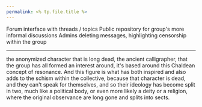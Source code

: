 ```yaml
---
permalink: <% tp.file.title %>
---
```


Forum interface with threads / topics 
Public repository for group's more informal discussions 
Admins deleting messages, highlighting censorship within the group 

---
 the anonymized character that is long dead, the ancient calligrapher, that the group has all formed an interest around, it's based around this Chaldean concept of resonance. And this figure is what has both inspired and also adds to the schism within the collective, because that character is dead, and they can't speak for themselves, and so their ideology has become split in two, much like a political body, or even more likely a deity or a religion, where the original observance are long gone and splits into sects.